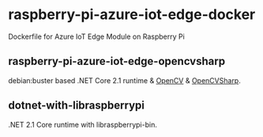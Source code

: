 # raspberry-pi-azure-iot-edge-docker
Dockerfile for Azure IoT Edge Module on Raspberry Pi

## raspberry-pi-azure-iot-edge-opencvsharp

debian:buster based .NET Core 2.1 runtime & [OpenCV](https://opencv.org/) & [OpenCVSharp](https://github.com/shimat/opencvsharp).

## dotnet-with-libraspberrypi

.NET 2.1 Core runtime with libraspberrypi-bin.
